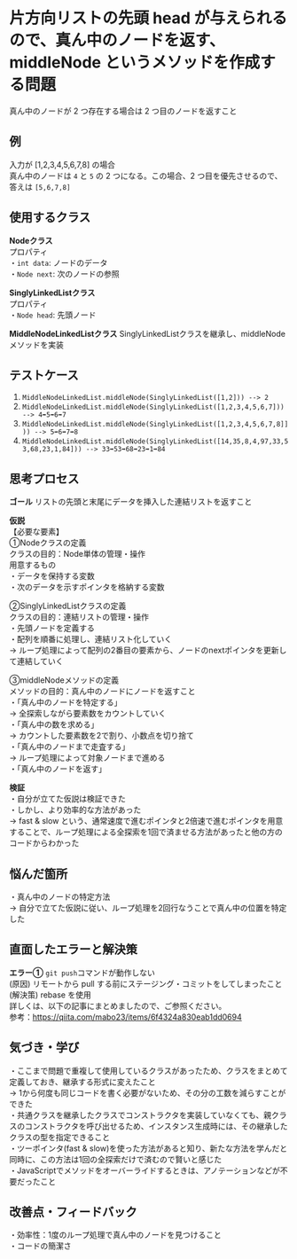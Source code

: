 # 片方向リストの先頭 head が与えられるので、真ん中のノードを返す、middleNode というメソッドを作成する問題
真ん中のノードが 2 つ存在する場合は 2 つ目のノードを返すこと

## 例
入力が [1,2,3,4,5,6,7,8] の場合<br>
真ん中のノードは `4` と `5` の 2 つになる。この場合、2 つ目を優先させるので、答えは `[5,6,7,8]`<br>

## 使用するクラス
**Nodeクラス**<br>
プロパティ<br>
・`int data`: ノードのデータ<br>
・`Node next`: 次のノードの参照<br>

**SinglyLinkedListクラス**<br>
プロパティ<br>
・`Node head`: 先頭ノード<br>

**MiddleNodeLinkedListクラス**
SinglyLinkedListクラスを継承し、middleNodeメソッドを実装<br>


## テストケース
1. `MiddleNodeLinkedList.middleNode(SinglyLinkedList([1,2])) --> 2`<br>
2. `MiddleNodeLinkedList.middleNode(SinglyLinkedList([1,2,3,4,5,6,7])) --> 4➡5➡6➡7`<br>
3. `MiddleNodeLinkedList.middleNode(SinglyLinkedList([1,2,3,4,5,6,7,8]])) --> 5➡6➡7➡8`<br>
4. `MiddleNodeLinkedList.middleNode(SinglyLinkedList([14,35,8,4,97,33,53,68,23,1,84])) --> 33➡53➡68➡23➡1➡84`<br>


## 思考プロセス
**ゴール**
リストの先頭と末尾にデータを挿入した連結リストを返すこと<br>

**仮説**<br>
【必要な要素】<br>
①Nodeクラスの定義<br>
クラスの目的：Node単体の管理・操作<br>
用意するもの<br>
・データを保持する変数<br>
・次のデータを示すポインタを格納する変数<br>

②SinglyLinkedListクラスの定義<br>
クラスの目的：連結リストの管理・操作<br>
・先頭ノードを定義する<br>
・配列を順番に処理し、連結リスト化していく<br>
→ ループ処理によって配列の2番目の要素から、ノードのnextポインタを更新して連結していく<br>

③middleNodeメソッドの定義<br>
メソッドの目的：真ん中のノードにノードを返すこと<br>
・「真ん中のノードを特定する」<br>
→ 全探索しながら要素数をカウントしていく<br>
・「真ん中の数を求める」<br>
→ カウントした要素数を2で割り、小数点を切り捨て<br>
・「真ん中のノードまで走査する」<br>
→ ループ処理によって対象ノードまで進める<br>
・「真ん中のノードを返す」<br>

**検証**<br>
・自分が立てた仮説は検証できた<br>
・しかし、より効率的な方法があった<br>
→ fast & slow という、通常速度で進むポインタと2倍速で進むポインタを用意することで、ループ処理による全探索を1回で済ませる方法があったと他の方のコードからわかった<br>

## 悩んだ箇所
・真ん中のノードの特定方法<br>
→ 自分で立てた仮説に従い、ループ処理を2回行なうことで真ん中の位置を特定した<br>


## 直面したエラーと解決策
**エラー①**
`git push`コマンドが動作しない<br>
(原因) リモートから pull する前にステージング・コミットをしてしまったこと<br>
(解決策) rebase を使用<br>
詳しくは、以下の記事にまとめましたので、ご参照ください。<br>
参考：https://qiita.com/mabo23/items/6f4324a830eab1dd0694


## 気づき・学び
・ここまで問題で重複して使用しているクラスがあったため、クラスをまとめて定義しておき、継承する形式に変えたこと<br>
→ 1から何度も同じコードを書く必要がないため、その分の工数を減らすことができた<br>
・共通クラスを継承したクラスでコンストラクタを実装していなくても、親クラスのコンストラクタを呼び出せるため、インスタンス生成時には、その継承したクラスの型を指定できること<br>
・ツーポインタ(fast & slow)を使った方法があると知り、新たな方法を学んだと同時に、この方法は1回の全探索だけで済むので賢いと感じた<br>
・JavaScriptでメソッドをオーバーライドするときは、アノテーションなどが不要だったこと<br>


## 改善点・フィードバック
・効率性：1度のループ処理で真ん中のノードを見つけること<br>
・コードの簡潔さ<br>
